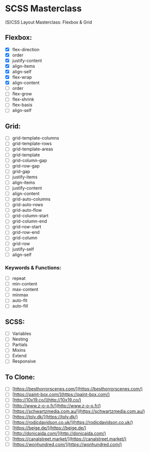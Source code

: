 # SCSS Masterclass

(S)CSS Layout Masterclass: Flexbox & Grid

## Flexbox:

- [x] flex-direction
- [x] order
- [x] justify-content
- [x] align-items
- [x] align-self
- [x] flex-wrap
- [x] align-content
- [ ] order
- [ ] flex-grow
- [ ] flex-shrink
- [ ] flex-basis
- [ ] align-self

## Grid:

- [ ] grid-template-columns
- [ ] grid-template-rows
- [ ] grid-template-areas
- [ ] grid-template
- [ ] grid-column-gap
- [ ] grid-row-gap
- [ ] grid-gap
- [ ] justify-items
- [ ] align-items
- [ ] justify-content
- [ ] align-content
- [ ] grid-auto-columns
- [ ] grid-auto-rows
- [ ] grid-auto-flow
- [ ] grid-column-start
- [ ] grid-column-end
- [ ] grid-row-start
- [ ] grid-row-end
- [ ] grid-column
- [ ] grid-row
- [ ] justify-self
- [ ] align-self

### Keywords & Functions:

- [ ] repeat
- [ ] min-content
- [ ] max-content
- [ ] minmax
- [ ] auto-fit
- [ ] auto-fill

## SCSS:

- [ ] Variables
- [ ] Nesting
- [ ] Partials
- [ ] Mixins
- [ ] Extend
- [ ] Responsive

## To Clone:

- [ ] [https://besthorrorscenes.com/](https://besthorrorscenes.com/)
- [ ] [https://paint-box.com/](https://paint-box.com/)
- [ ] [http://10x19.co/](http://10x19.co/)
- [ ] [http://www.z-o-o.fr/](http://www.z-o-o.fr/)
- [ ] [https://schwartzmedia.com.au/](https://schwartzmedia.com.au/)
- [ ] [https://tolv.dk/](https://tolv.dk/)
- [ ] [https://rodicdavidson.co.uk/](https://rodicdavidson.co.uk/)
- [ ] [https://beige.de/](https://beige.de/)
- [ ] [http://donicaida.com/](http://donicaida.com/)
- [ ] [https://canalstreet.market/](https://canalstreet.market/)
- [ ] [https://wonhundred.com/](https://wonhundred.com/)